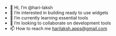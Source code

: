 - 👋 Hi, I’m @hari-laksh
- 👀 I’m interested in building ready to use widgets 
- 🌱 I’m currently learning essential tools
- 💞️ I’m looking to collaborate on development tools
- 📫 How to reach me harilaksh.apps@gmail.com

<!---
hari-laksh/hari-laksh is a ✨ special ✨ repository because its `README.md` (this file) appears on your GitHub profile.
You can click the Preview link to take a look at your changes.
--->
